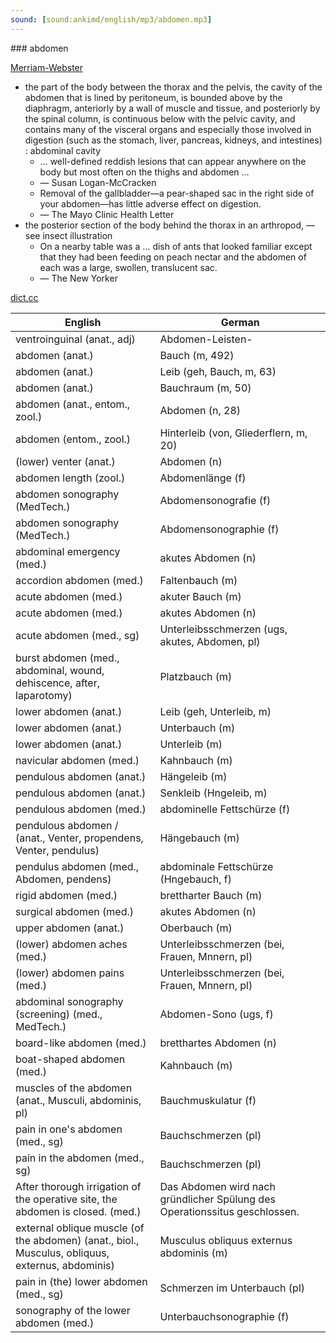 ```yaml
---
sound: [sound:ankimd/english/mp3/abdomen.mp3]
---
```


\### abdomen

[Merriam-Webster](https://www.merriam-webster.com/dictionary/abdomen)

- the part of the body between the thorax and the pelvis, the cavity of the abdomen that is lined by peritoneum, is bounded above by the diaphragm, anteriorly by a wall of muscle and tissue, and posteriorly by the spinal column, is continuous below with the pelvic cavity, and contains many of the visceral organs and especially those involved in digestion (such as the stomach, liver, pancreas, kidneys, and intestines) : abdominal cavity
    - … well-defined reddish lesions that can appear anywhere on the body but most often on the thighs and abdomen …
    - — Susan Logan-McCracken
    - Removal of the gallbladder—a pear-shaped sac in the right side of your abdomen—has little adverse effect on digestion.
    - — The Mayo Clinic Health Letter
- the posterior section of the body behind the thorax in an arthropod, — see insect illustration
    - On a nearby table was a … dish of ants that looked familiar except that they had been feeding on peach nectar and the abdomen of each was a large, swollen, translucent sac.
    - — The New Yorker

[dict.cc](https://www.dict.cc/abdomen)

| English        | German       |
| -------------- | ------------ |
| ventroinguinal (anat., adj) | Abdomen-Leisten- |
| abdomen (anat.) | Bauch (m, 492) |
| abdomen (anat.) | Leib (geh, Bauch, m, 63) |
| abdomen (anat.) | Bauchraum (m, 50) |
| abdomen (anat., entom., zool.) | Abdomen (n, 28) |
| abdomen (entom., zool.) | Hinterleib (von, Gliederflern, m, 20) |
| (lower) venter (anat.) | Abdomen (n) |
| abdomen length (zool.) | Abdomenlänge (f) |
| abdomen sonography (MedTech.) | Abdomensonografie (f) |
| abdomen sonography (MedTech.) | Abdomensonographie (f) |
| abdominal emergency (med.) | akutes Abdomen (n) |
| accordion abdomen (med.) | Faltenbauch (m) |
| acute abdomen (med.) | akuter Bauch (m) |
| acute abdomen (med.) | akutes Abdomen (n) |
| acute abdomen (med., sg) | Unterleibsschmerzen (ugs, akutes, Abdomen, pl) |
| burst abdomen (med., abdominal, wound, dehiscence, after, laparotomy) | Platzbauch (m) |
| lower abdomen (anat.) | Leib (geh, Unterleib, m) |
| lower abdomen (anat.) | Unterbauch (m) |
| lower abdomen (anat.) | Unterleib (m) |
| navicular abdomen (med.) | Kahnbauch (m) |
| pendulous abdomen (anat.) | Hängeleib (m) |
| pendulous abdomen (anat.) | Senkleib (Hngeleib, m) |
| pendulous abdomen (med.) | abdominelle Fettschürze (f) |
| pendulous abdomen / (anat., Venter, propendens, Venter, pendulus) | Hängebauch (m) |
| pendulus abdomen (med., Abdomen, pendens) | abdominale Fettschürze (Hngebauch, f) |
| rigid abdomen (med.) | brettharter Bauch (m) |
| surgical abdomen (med.) | akutes Abdomen (n) |
| upper abdomen (anat.) | Oberbauch (m) |
| (lower) abdomen aches (med.) | Unterleibsschmerzen (bei, Frauen, Mnnern, pl) |
| (lower) abdomen pains (med.) | Unterleibsschmerzen (bei, Frauen, Mnnern, pl) |
| abdominal sonography (screening) (med., MedTech.) | Abdomen-Sono (ugs, f) |
| board-like abdomen (med.) | bretthartes Abdomen (n) |
| boat-shaped abdomen (med.) | Kahnbauch (m) |
| muscles of the abdomen (anat., Musculi, abdominis, pl) | Bauchmuskulatur (f) |
| pain in one's abdomen (med., sg) | Bauchschmerzen (pl) |
| pain in the abdomen (med., sg) | Bauchschmerzen (pl) |
| After thorough irrigation of the operative site, the abdomen is closed. (med.) | Das Abdomen wird nach gründlicher Spülung des Operationssitus geschlossen. |
| external oblique muscle (of the abdomen) (anat., biol., Musculus, obliquus, externus, abdominis) | Musculus obliquus externus abdominis (m) |
| pain in (the) lower abdomen (med., sg) | Schmerzen im Unterbauch (pl) |
| sonography of the lower abdomen (med.) | Unterbauchsonographie (f) |
